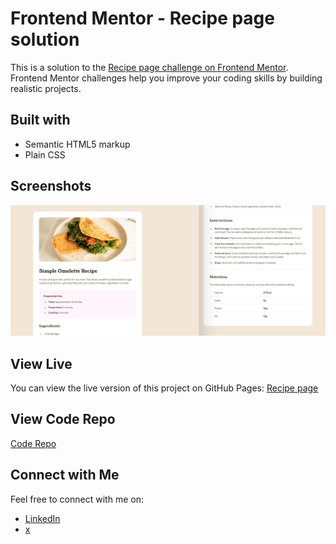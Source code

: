 # Frontend Mentor - Recipe page solution

This is a solution to the [Recipe page challenge on Frontend Mentor](https://www.frontendmentor.io/challenges/recipe-page-KiTsR8QQKm). Frontend Mentor challenges help you improve your coding skills by building realistic projects.

## Built with

- Semantic HTML5 markup
- Plain CSS


## Screenshots

![Screenshot](img/screenshot.png)

## View Live

You can view the live version of this project on GitHub Pages: [Recipe page](https://iamupo.github.io/Frontend-Mentor-challenge/reciep-page/)

## View Code Repo

[Code Repo](https://github.com/IamUPO/Frontend-Mentor-challenge/tree/main/reciep-page)

## Connect with Me

Feel free to connect with me on:

- [LinkedIn](https://www.linkedin.com/in/iamupo/)
- [x](https://www.x.com/iamupo/)
